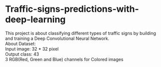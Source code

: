 # Traffic-signs-predictions-with-deep-learning
This project is about classifying different types of traffic signs by building and training a Deep Convolutional Neural Network. <br/>
About Dataset: <br/>
Input image: 32 * 32 pixel <br/>
Output class: 43 <br/>
3 RGB(Red, Green and Blue) channels for Colored images<br/>
